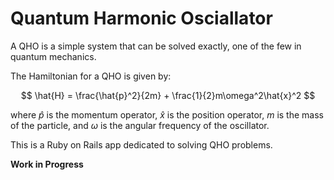 # Quantum Harmonic Osciallator

A QHO is a simple system that can be solved exactly, one of the few in quantum mechanics.

The Hamiltonian for a QHO is given by:

$$
\hat{H} = \frac{\hat{p}^2}{2m} + \frac{1}{2}m\omega^2\hat{x}^2
$$

where $\hat{p}$ is the momentum operator, $\hat{x}$ is the position operator, $m$ is the mass of the particle, and $\omega$ is the angular frequency of the oscillator.

This is a Ruby on Rails app dedicated to solving QHO problems.

**Work in Progress**
